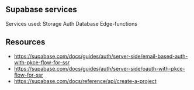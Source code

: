 
## Supabase services

Services used:
Storage
Auth
Database
Edge-functions

## Resources

- https://supabase.com/docs/guides/auth/server-side/email-based-auth-with-pkce-flow-for-ssr
- https://supabase.com/docs/guides/auth/server-side/oauth-with-pkce-flow-for-ssr
- https://supabase.com/docs/reference/api/create-a-project